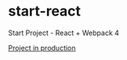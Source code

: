 # start-react
Start Project - React + Webpack 4

[Project in production](https://competent-bose-0ca5a3.netlify.com/)
